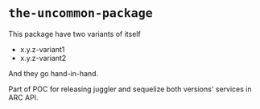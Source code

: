 # `the-uncommon-package`

This package have two variants of itself

- x.y.z-variant1
- x.y.z-variant2

And they go hand-in-hand.

Part of POC for releasing juggler and sequelize both versions' services in ARC API.

<!-- some change for new version -->
